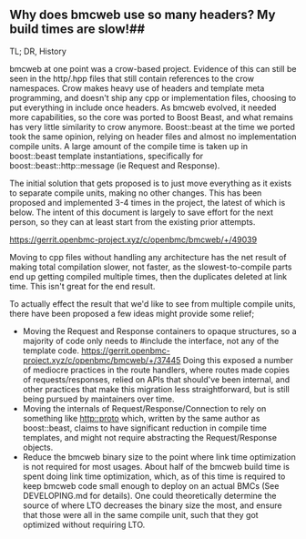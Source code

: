 ## Why does bmcweb use so many headers?  My build times are slow!##

TL; DR, History

bmcweb at one point was a crow-based project.  Evidence of this can still be
seen in the http/.hpp files that still contain references to the crow
namespaces.  Crow makes heavy use of headers and template meta programming, and
doesn't ship any cpp or implementation files, choosing to put everything in
include once headers.  As bmcweb evolved, it needed more capabilities, so the
core was ported to Boost Beast, and what remains has very little similarity to
crow anymore.  Boost::beast at the time we ported took the same opinion,
relying on header files and almost no implementation compile units.  A large
amount of the compile time is taken up in boost::beast template instantiations,
specifically for boost::beast::http::message (ie Request and Response).

The initial solution that gets proposed is to just move everything as it exists
to separate compile units, making no other changes.  This has been proposed and
implemented 3-4 times in the project, the latest of which is below.  The intent
of this document is largely to save effort for the next person, so they can at
least start from the existing prior attempts.

https://gerrit.openbmc-project.xyz/c/openbmc/bmcweb/+/49039

Moving to cpp files without handling any architecture has the net result of
making total compilation slower, not faster, as the slowest-to-compile parts end
up getting compiled multiple times, then the duplicates deleted at link time.
This isn't great for the end result.

To actually effect the result that we'd like to see from multiple compile units,
there have been proposed a few ideas might provide some relief;

- Moving the Request and Response containers to opaque structures, so a majority
  of code only needs to #include the interface, not any of the template code.
   https://gerrit.openbmc-project.xyz/c/openbmc/bmcweb/+/37445
   Doing this exposed a number of mediocre practices in the route handlers,
   where routes made copies of requests/responses, relied on APIs that should've
   been internal, and other practices that make this migration less
   straightforward, but is still being pursued by maintainers over time.
- Moving the internals of Request/Response/Connection to rely on something like
  [http::proto](https://github.com/CPPAlliance/http_proto) which, written by the
  same author as boost::beast, claims to have significant reduction in compile
  time templates, and might not require abstracting the Request/Response
  objects.
- Reduce the bmcweb binary size to the point where link time optimization is not
  required for most usages.  About half of the bmcweb build time is spent doing
  link time optimization, which, as of this time is required to keep bmcweb code
  small enough to deploy on an actual BMCs (See DEVELOPING.md for details).
  One could theoretically determine the source of where LTO decreases the binary
  size the most, and ensure that those were all in the same compile unit, such
  that they got optimized without requiring LTO.
